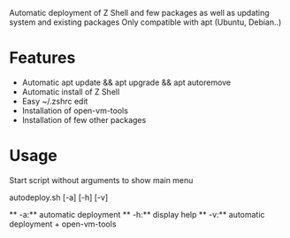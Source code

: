 Automatic deployment of Z Shell and few packages as well as updating system and existing packages
Only compatible with apt (Ubuntu, Debian..)

# Features

- Automatic apt update && apt upgrade && apt autoremove
- Automatic install of Z Shell
- Easy ~/.zshrc edit
- Installation of open-vm-tools
- Installation of few other packages

# Usage

Start script without arguments to show main menu

autodeploy.sh [-a] [-h] [-v]

** -a:** automatic deployment
** -h:** display help
** -v:** automatic deployment + open-vm-tools